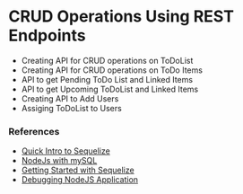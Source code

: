 # CRUD Operations Using REST Endpoints

- Creating API for CRUD operations on ToDoList
- Creating API for CRUD operations on ToDo Items
- API to get Pending ToDo List and Linked Items
- API to get Upcoming ToDoList and Linked Items
- Creating API to Add Users
- Assiging ToDoList to Users


### References 
- [Quick Intro to Sequelize](https://milinaudara.wordpress.com/2014/05/24/an-introduction-to-sequelize-js/)
- [NodeJs with mySQL](https://medium.com/@prajramesh93/getting-started-with-node-express-and-mysql-using-sequelize-ed1225afc3e0)
- [Getting Started with Sequelize](https://scotch.io/tutorials/getting-started-with-node-express-and-postgres-using-sequelize)
- [Debugging NodeJS Application ](https://medium.com/the-node-js-collection/debugging-node-js-with-google-chrome-4965b5f910f4)

